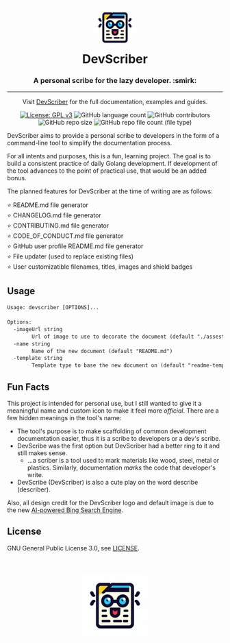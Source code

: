 <h1 align="center" style="border-bottom: none">
    <a href="https://github.com/WhitneyLampkin/devscriber" target="_blank">
        <img alt="DevScriber" src="./assets/devscriber.png" style="border-radius: 50%; height: 100px;">
    </a>
    <br>
    DevScriber
</h1>
<h3 align="center" style="border-bottom: none">
    A personal scribe for the lazy developer. :smirk:
</h3>

<hr />

<p align="center">
    Visit <a href="https://github.com/WhitneyLampkin/devscriber" target="_blank">DevScriber</a> for the full documentation, examples and guides.
</p>

<div align="center">

[![License: GPL v3](https://img.shields.io/badge/License-GPLv3-blue.svg)](https://www.gnu.org/licenses/gpl-3.0)
![GitHub language count](https://img.shields.io/github/languages/count/WhitneyLampkin/devscriber?label=Languages&color=yellow)
![GitHub contributors](https://img.shields.io/github/contributors/WhitneyLampkin/devscriber?label=Contributors&color=red)
![GitHub repo size](https://img.shields.io/github/repo-size/WhitneyLampkin/devscriber?label=Repo%20Size&color=teal)
![GitHub repo file count (file type)](https://img.shields.io/github/directory-file-count/WhitneyLampkin/devscriber?label=Files&color=purple)



</div>

DevScriber aims to provide a personal scribe to developers in the form of a command-line tool to simplify the documentation process.

For all intents and purposes, this is a fun, learning project. The goal is to build a consistent practice of daily Golang development. If development of the tool advances to the point of practical use, that would be an added bonus.

The planned features for DevScriber at the time of writing are as follows:

⭐ README.md file generator<br />
⭐ CHANGELOG.md file generator<br />
⭐ CONTRIBUTING.md file generator<br />
⭐ CODE_OF_CONDUCT.md file generator<br />
⭐ GitHub user profile README.md file generator<br />
⭐ File updater (used to replace existing files)<br />
⭐ User customizatible filenames, titles, images and shield badges

## Usage

```txt
Usage: devscriber [OPTIONS]...

Options:
  -imageUrl string
        Url of image to use to decorate the document (default "./assests/default_image.png")
  -name string
        Name of the new document (default "README.md")
  -template string
        Template type to base the new document on (default "readme-template")
```

## Fun Facts

This project is intended for personal use, but I still wanted to give it a meaningful name and custom icon to make it feel more _official_. There are a few hidden meanings in the tool's name:

- The tool's purpose is to make scaffolding of common development documentation easier, thus it is a scribe to developers or a dev's scribe.
- DevScribe was the first option but DevScriber had a better ring to it and still makes sense.
    - ...a scriber is a tool used to mark materials like wood, steel, metal or plastics. Similarly, documentation _marks_ the code that developer's write.
- DevScribe (DevScriber) is also a cute play on the word describe (describer).

Also, all design credit for the DevScriber logo and default image is due to the new [AI-powered Bing Search Engine](https://www.bing.com/search?q=Bing%20AI&showconv=1&form=MW00X7).

## License

GNU General Public License 3.0, see [LICENSE](./LICENSE).

<h1 align="center" style="border-bottom: none; margin-top: 50px;">
    <a href="https://github.com/WhitneyLampkin/devscriber" target="_blank">
        <img alt="DevScriber" src="./assets/devscriber.png" style="border-radius: 5%; height: 150px;">
    </a>
</h1>
